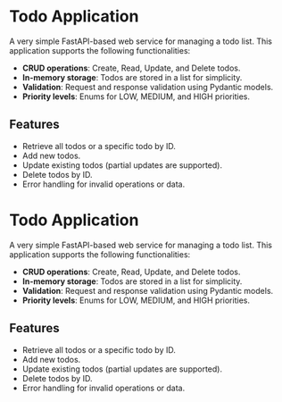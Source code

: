 # Todo Application

A very simple FastAPI-based web service for managing a todo list. This application supports the following functionalities:
- **CRUD operations**: Create, Read, Update, and Delete todos.
- **In-memory storage**: Todos are stored in a list for simplicity.
- **Validation**: Request and response validation using Pydantic models.
- **Priority levels**: Enums for LOW, MEDIUM, and HIGH priorities.

## Features

- Retrieve all todos or a specific todo by ID.
- Add new todos.
- Update existing todos (partial updates are supported).
- Delete todos by ID.
- Error handling for invalid operations or data.

# Todo Application

A very simple FastAPI-based web service for managing a todo list. This application supports the following functionalities:
- **CRUD operations**: Create, Read, Update, and Delete todos.
- **In-memory storage**: Todos are stored in a list for simplicity.
- **Validation**: Request and response validation using Pydantic models.
- **Priority levels**: Enums for LOW, MEDIUM, and HIGH priorities.

## Features

- Retrieve all todos or a specific todo by ID.
- Add new todos.
- Update existing todos (partial updates are supported).
- Delete todos by ID.
- Error handling for invalid operations or data.

